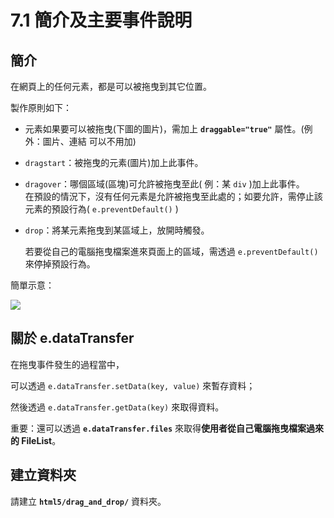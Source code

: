 # 7.1 簡介及主要事件說明

## 簡介

在網頁上的任何元素，都是可以被拖曳到其它位置。

製作原則如下：

* 元素如果要可以被拖曳(下圖的圖片)，需加上 **`draggable="true"`** 屬性。(例外：圖片、連結 可以不用加)
* `dragstart`：被拖曳的元素(圖片)加上此事件。
* `dragover`：哪個區域(區塊)可允許被拖曳至此( 例：某 `div` )加上此事件。\
  在預設的情況下，沒有任何元素是允許被拖曳至此處的；如要允許，需停止該元素的預設行為( `e.preventDefault()` )
*   `drop`：將某元素拖曳到某區域上，放開時觸發。

    若要從自己的電腦拖曳檔案進來頁面上的區域，需透過 `e.preventDefault()` 來停掉預設行為。

簡單示意：

![](../.gitbook/assets/drop\_and\_drop\_hint.png)

## 關於 e.dataTransfer

在拖曳事件發生的過程當中，

可以透過 `e.dataTransfer.setData(key, value)` 來暫存資料；

然後透過 `e.dataTransfer.getData(key)` 來取得資料。



重要：還可以透過 **`e.dataTransfer.files`** 來取得**使用者從自己電腦拖曳檔案過來的 FileList**。



## 建立資料夾

請建立 **`html5/drag_and_drop/`** 資料夾。

